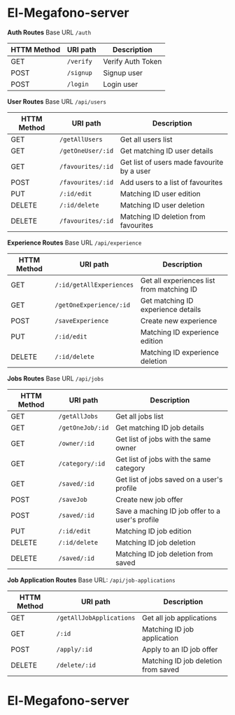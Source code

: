 # El-Megafono-server


 
**Auth Routes**
Base URL `/auth`

| HTTM Method   |  URI path     |  Description  |  
| ------------- | ------------- | ------------- |  
| GET | `/verify` | Verify Auth Token |
| POST | `/signup` | Signup user |
| POST | `/login` | Login user |


**User Routes**
Base URL `/api/users`

| HTTM Method   |  URI path     |  Description  |  
| ------------- | ------------- | ------------- |  
| GET | `/getAllUsers` | Get all users list |
| GET | `/getOneUser/:id` | Get matching ID user details|
| GET | `/favourites/:id` | Get list of users made favourite by a user| 
| POST | `/favourites/:id` | Add users to a list of favourites|
| PUT | `/:id/edit` | Matching ID user edition |
| DELETE | `/:id/delete` | Matching ID user deletion |
| DELETE | `/favourites/:id` | Matching ID deletion from favourites |


**Experience Routes**
Base URL `/api/experience` 

| HTTM Method   |  URI path     |  Description  |  
| ------------- | ------------- | ------------- |  
| GET | `/:id/getAllExperiences` | Get all experiences list from matching ID |
| GET | `/getOneExperience/:id` | Get matching ID experience details| 
| POST | `/saveExperience` | Create new experience  |
| PUT | `/:id/edit` | Matching ID experience edition |
| DELETE | `/:id/delete` | Matching ID experience deletion |


**Jobs Routes**
Base URL `/api/jobs`

| HTTM Method   |  URI path     |  Description  |  
| ------------- | ------------- | ------------- |  
| GET | `/getAllJobs` | Get all jobs list |
| GET | `/getOneJob/:id` | Get matching ID job details| 
| GET | `/owner/:id` | Get list of jobs with the same owner|
| GET | `/category/:id` | Get list of jobs with the same category|
| GET | `/saved/:id` | Get list of jobs saved on a user's profile|
| POST | `/saveJob` | Create new job offer |
| POST | `/saved/:id` | Save a maching ID job offer to a user's profile|
| PUT | `/:id/edit` | Matching ID job edition |
| DELETE | `/:id/delete` | Matching ID job deletion |
| DELETE | `/saved/:id` | Matching ID job deletion from saved|


**Job Application Routes**
Base URL: `/api/job-applications`

| HTTM Method   |  URI path     |  Description  |  
| ------------- | ------------- | ------------- |  
| GET | `/getAllJobApplications` | Get all job applications |
| GET | `/:id` | Matching ID job application|
| POST | `/apply/:id` | Apply to an ID job offer|
| DELETE | `/delete/:id` | Matching ID job deletion from saved|


 # El-Megafono-server

